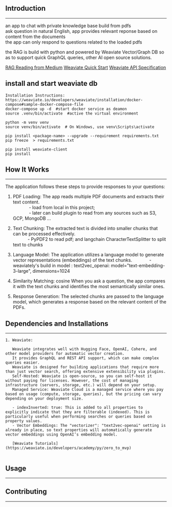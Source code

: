 


## Introduction
------------
an app to chat with private knowledge base build from pdfs <br>
ask question in natural English, app provides relevant reponse based on content from the documents <br>
the app can only respond to questions related to the loaded pdfs

the RAG is build with python and powered by Weaviate Vector/Graph DB so as to support quick GraphQL queries, other AI open source solutions. 

[RAG Reading from Medium](https://medium.com/@florian_algo/list/2334780a5667)
[Weaviate Quick Start](https://weaviate.io/developers/weaviate/quickstart)
[Weaviate API Specification](https://weaviate.io/developers/weaviate/api/rest#tag/schema/GET/schema)



## install and start weaviate db
```
Installation Instructions: https://weaviate.io/developers/weaviate/installation/docker-compose#sample-docker-compose-file
docker-compose up -d  #start docker service as deamon 
source .venv/bin/activate  #active the virtual environment

python -m venv venv
source venv/bin/activate  # On Windows, use venv\Scripts\activate

pip install <package-name> --upgrade --requirement requirements.txt
pip freeze  > requirements.txt

pip install weaviate-client
pip install 

```


## How It Works
------------

The application follows these steps to provide responses to your questions:

1. PDF Loading: The app reads multiple PDF documents and extracts their text content. <br>
   &emsp;&emsp; &emsp; - load from local in this project;  <br>
   &emsp;&emsp; &emsp; - later can build plugin to read from any sources such as S3, GCP, MongoDB ... <br>

2. Text Chunking: The extracted text is divided into smaller chunks that can be processed effectively.<br>
   &emsp;&emsp; &emsp;- PyPDF2 to read pdf; and langchain CharacterTextSplitter to split text to chunks <br>

3. Language Model: The application utilizes a language model to generate vector representations (embeddings) of the text chunks.
   &emsp;&emsp; &emsp; - weaviately's build in model : text2vec_openai: model="text-embedding-3-large",  dimensions=1024  <br>

4. Similarity Matching: cosine When you ask a question, the app compares it with the text chunks and identifies the most semantically similar ones.<br>

5. Response Generation: The selected chunks are passed to the language model, which generates a response based on the relevant content of the PDFs.<br>


## Dependencies and Installations
----------------------------
```
1. Weaviate: 

   Weaviate integrates well with Hugging Face, OpenAI, Cohere, and other model providers for automatic vector creation. 
   It provides GraphQL and REST API support, which can make complex queries easier. 
   Weaviate is designed for building applications that require more than just vector search, offering extensive extensibility via plugins. 
   Self-Hosted: Weaviate is open-source, so you can self-host it without paying for licenses. However, the cost of managing infrastructure (servers, storage, etc.) will depend on your setup. 
   Managed Service: Weaviate Cloud is a managed service where you pay based on usage (compute, storage, queries), but the pricing can vary depending on your deployment size. 
   
   - indexInverted: true: This is added to all properties to explicitly indicate that they are filterable (indexed). This is particularly useful when performing searches or queries based on property values. 
   - Vector Embeddings: The "vectorizer": "text2vec-openai" setting is already in place, so text properties will automatically generate vector embeddings using OpenAI’s embedding model.

   [Weaviate Tutorials](https://weaviate.io/developers/academy/py/zero_to_mvp) 
   
```

## Usage
-----


## Contributing
------------



